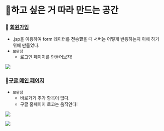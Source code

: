 

# 🎈하고 싶은 거 따라 만드는 공간

### 🎨 [회원가입](회원가입)
- .jsp을 이용하여 form 데이터를 전송했을 때 서버는 어떻게 반응하는지 이해 하기 위해 만들었다.
- `보완점`
  - 로그인 페이지를 만들어보자! 

![](https://images.velog.io/images/withcolinsong/post/81d8df80-71c1-4512-b45b-0916862a581d/12010.gif)

### 🎨[구글 메인 페이지](Google_Main)
- `보완점` 
   - 바로가기 추가 항목이 없다.
   - 구글 홈페이지 로고는 움직인다!

![](https://images.velog.io/images/withcolinsong/post/2fb2456f-e989-48c7-8693-31b6d8062631/image.png)

![](https://images.velog.io/images/withcolinsong/post/d645143b-44e6-44f8-b9a9-b28f0a26a523/ezgif.com-gif-maker.gif)
